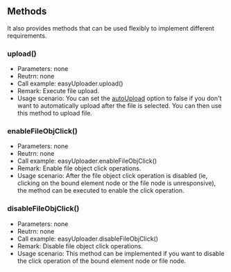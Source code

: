 ## Methods

It also provides methods that can be used flexibly to implement different requirements.

### upload()

* Parameters: none
* Reutrn: none
* Call example: easyUploader.upload()
* Remark: Execute file upload.
* Usage scenario: You can set the [autoUpload](options.md#autoupload) option to false if you don't want to automatically upload after the file is selected. You can then use this method to upload file.

### enableFileObjClick()

* Parameters: none
* Reutrn: none
* Call example: easyUploader.enableFileObjClick()
* Remark: Enable file object click operations.
* Usage scenario: After the file object click operation is disabled (ie, clicking on the bound element node or the file node is unresponsive), the method can be executed to enable the click operation.

### disableFileObjClick()

* Parameters: none
* Reutrn: none
* Call example: easyUploader.disableFileObjClick()
* Remark: Disable file object click operations.
* Usage scenario: This method can be implemented if you want to disable the click operation of the bound element node or file node.